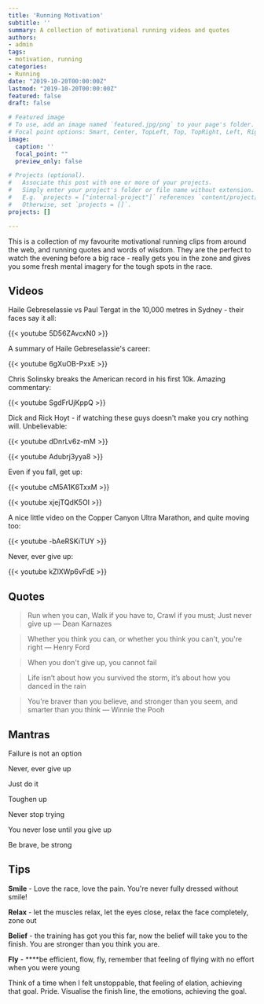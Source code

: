 ```yaml
---
title: 'Running Motivation'
subtitle: ''
summary: A collection of motivational running videos and quotes
authors:
- admin
tags:
- motivation, running
categories:
- Running
date: "2019-10-20T00:00:00Z"
lastmod: "2019-10-20T00:00:00Z"
featured: false
draft: false

# Featured image
# To use, add an image named `featured.jpg/png` to your page's folder.
# Focal point options: Smart, Center, TopLeft, Top, TopRight, Left, Right, BottomLeft, Bottom, BottomRight
image:
  caption: ''
  focal_point: ""
  preview_only: false

# Projects (optional).
#   Associate this post with one or more of your projects.
#   Simply enter your project's folder or file name without extension.
#   E.g. `projects = ["internal-project"]` references `content/project/deep-learning/index.md`.
#   Otherwise, set `projects = []`.
projects: []

---
```


This is a collection of my favourite motivational running clips from around the web, and running quotes and words of wisdom. They are the perfect to watch the evening before a big race - really gets you in the zone and gives you some fresh mental imagery for the tough spots in the race.

## Videos

Haile Gebreselassie vs Paul Tergat in the 10,000 metres in Sydney - their faces say it all:

{{< youtube 5D56ZAvcxN0 >}}

A summary of Haile Gebreselassie's career:

{{< youtube 6gXuOB-PxxE >}}

Chris Solinsky breaks the American record in his first 10k. Amazing commentary:

{{< youtube SgdFrUjKppQ >}}

Dick and Rick Hoyt - if watching these guys doesn't make you cry nothing will. Unbelievable:

{{< youtube dDnrLv6z-mM >}}

{{< youtube Adubrj3yya8 >}}

Even if you fall, get up:

{{< youtube cM5A1K6TxxM >}}

{{< youtube xjejTQdK5OI >}}

A nice little video on the Copper Canyon Ultra Marathon, and quite moving too:

{{< youtube -bAeRSKiTUY >}}

Never, ever give up:

{{< youtube kZlXWp6vFdE >}}

## Quotes

> Run when you can, Walk if you have to, Crawl if you must; Just never give up — Dean Karnazes

> Whether you think you can, or whether you think you can't, you're right — Henry Ford

> When you don't give up, you cannot fail

> Life isn’t about how you survived the storm, it’s about how you danced in the rain

> You're braver than you believe, and stronger than you seem, and smarter than you think — Winnie the Pooh

## Mantras

Failure is not an option

Never, ever give up

Just do it

Toughen up

Never stop trying

You never lose until you give up

Be brave, be strong

## Tips

**Smile** - Love the race, love the pain. You're never fully dressed without smile!

**Relax** - let the muscles relax, let the eyes close, relax the face completely, zone out

**Belief** - the training has got you this far, now the belief will take you to the finish. You are stronger than you think you are.

**Fly** - ****be efficient, flow, fly, remember that feeling of flying with no effort when you were young

Think of a time when I felt unstoppable, that feeling of elation, achieving that goal. Pride. Visualise the finish line, the emotions, achieving the goal.